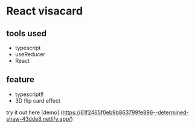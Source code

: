 # React visacard

## tools used

- typescript
- useReducer
- React

## feature

- typescript!!
- 3D flip card effect

try it out here [demo] (https://61f2465f0eb9b863799fe896--determined-shaw-43dde8.netlify.app/)
